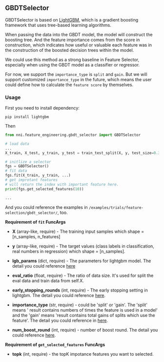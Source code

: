 ## GBDTSelector

GBDTSelector is based on [LightGBM](https://github.com/microsoft/LightGBM), which is a gradient boosting framework that uses tree-based learning algorithms.

When passing the data into the GBDT model, the model will construct the boosting tree. And the feature importance comes from the score in construction, which indicates how useful or valuable each feature was in the construction of the boosted decision trees within the model.

We could use this method as a strong baseline in Feature Selector, especially when using the GBDT model as a classifier or regressor.

For now, we support the `importance_type` is `split` and `gain`. But we will support customized `importance_type` in the future, which means the user could define how to calculate the `feature score` by themselves.

### Usage

First you need to install dependency:

```
pip install lightgbm
```

Then

```python
from nni.feature_engineering.gbdt_selector import GBDTSelector

# load data
...
X_train, X_test, y_train, y_test = train_test_split(X, y, test_size=0.33, random_state=42)

# initlize a selector
fgs = GBDTSelector()
# fit data
fgs.fit(X_train, y_train, ...)
# get improtant features
# will return the index with important feature here.
print(fgs.get_selected_features(10))

...
```

And you could reference the examples in `/examples/trials/feature-selection/gbdt_selector/`, too.


**Requirement of `fit` FuncArgs**

* **X** (array-like, require) - The training input samples which shape = [n_samples, n_features]

* **y** (array-like, require) - The target values (class labels in classification, real numbers in regression) which shape = [n_samples].

* **lgb_params** (dict, require) - The parameters for lightgbm model. The detail you could reference [here](https://lightgbm.readthedocs.io/en/latest/Parameters.html)

* **eval_ratio** (float, require) - The ratio of data size. It's used for split the eval data and train data from self.X.

* **early_stopping_rounds** (int, require) - The early stopping setting in lightgbm. The detail you could reference [here](https://lightgbm.readthedocs.io/en/latest/Parameters.html).

* **importance_type** (str, require) - could be 'split' or 'gain'. The 'split' means ' result contains numbers of times the feature is used in a model' and the 'gain' means 'result contains total gains of splits which use the feature'. The detail you could reference in [here](https://lightgbm.readthedocs.io/en/latest/pythonapi/lightgbm.Booster.html#lightgbm.Booster.feature_importance).

* **num_boost_round** (int, require) - number of boost round. The detail you could reference [here](https://lightgbm.readthedocs.io/en/latest/pythonapi/lightgbm.train.html#lightgbm.train).

**Requirement of `get_selected_features` FuncArgs**
    
* **topk** (int, require) - the topK impotance features you want to selected.

